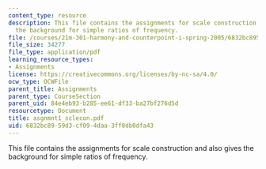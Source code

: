 ```yaml
---
content_type: resource
description: This file contains the assignments for scale construction and also gives
  the background for simple ratios of frequency.
file: /courses/21m-301-harmony-and-counterpoint-i-spring-2005/6832bc8959d3cf094daa3ff0db0dfa43_asgnmnt1_sclecon.pdf
file_size: 34277
file_type: application/pdf
learning_resource_types:
- Assignments
license: https://creativecommons.org/licenses/by-nc-sa/4.0/
ocw_type: OCWFile
parent_title: Assignments
parent_type: CourseSection
parent_uid: 84e4eb93-b285-ee61-df33-ba27bf276d5d
resourcetype: Document
title: asgnmnt1_sclecon.pdf
uid: 6832bc89-59d3-cf09-4daa-3ff0db0dfa43
---
```

This file contains the assignments for scale construction and also gives the background for simple ratios of frequency.